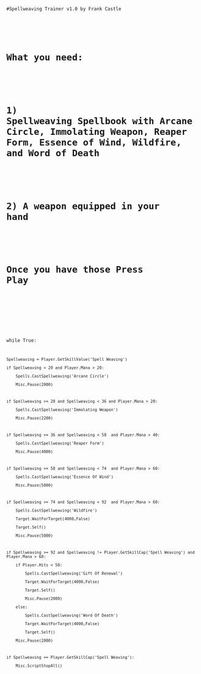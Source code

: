 
<code>



#Spellweaving Trainer v1.0 by Frank Castle

#

# What you need:

#

# 1) Spellweaving Spellbook with Arcane Circle, Immolating Weapon, Reaper Form, Essence of Wind, Wildfire, and Word of Death

#

# 2) A weapon equipped in your hand

#

# Once you have those Press Play

#

#













while True:

    Spellweaving = Player.GetSkillValue('Spell Weaving')

    if Spellweaving < 20 and Player.Mana > 20:

        Spells.CastSpellweaving('Arcane Circle')

        Misc.Pause(2000)

        

    if Spellweaving >= 20 and Spellweaving < 36 and Player.Mana > 20:

        Spells.CastSpellweaving('Immolating Weapon')

        Misc.Pause(2200)   

   

    if Spellweaving >= 36 and Spellweaving < 58  and Player.Mana > 40:

        Spells.CastSpellweaving('Reaper Form')

        Misc.Pause(4000)  

       

    if Spellweaving >= 58 and Spellweaving < 74  and Player.Mana > 60:

        Spells.CastSpellweaving('Essence Of Wind')

        Misc.Pause(5000)



    if Spellweaving >= 74 and Spellweaving < 92  and Player.Mana > 60:

        Spells.CastSpellweaving('Wildfire')

        Target.WaitForTarget(4000,False)

        Target.Self()

        Misc.Pause(5000) 



    if Spellweaving >= 92 and Spellweaving != Player.GetSkillCap('Spell Weaving') and Player.Mana > 60:

        if Player.Hits < 50:

            Spells.CastSpellweaving('Gift Of Renewal')

            Target.WaitForTarget(4000,False)

            Target.Self()

            Misc.Pause(2000)

        else:

            Spells.CastSpellweaving('Word Of Death')

            Target.WaitForTarget(4000,False)

            Target.Self()

        Misc.Pause(2000)            

   

    if Spellweaving == Player.GetSkillCap('Spell Weaving'):

        Misc.ScriptStopAll()

        

</code>        